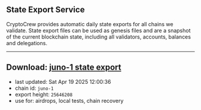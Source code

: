 ## State Export Service
CryptoCrew provides automatic daily state exports for all chains we validate. State export files can be used as genesis files and are a snapshot of the current blockchain state, including all validators, accounts, balances and delegations.

---
**Download: [juno-1 state export](https://dl-eu2.ccvalidators.com/SERVICE/juno/juno-1_export_25646208.json)**
---

- last updated: Sat Apr 19 2025 12:00:36
- chain id: `juno-1`
- export height: `25646208`
- use for: airdrops, local tests, chain recovery
